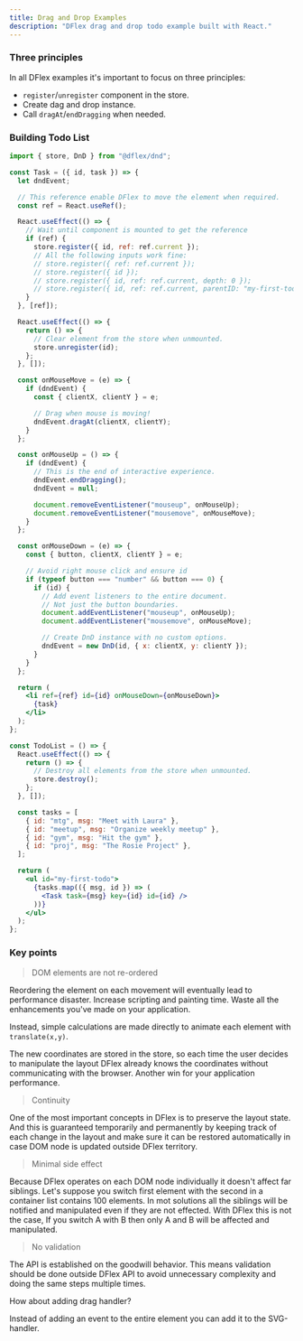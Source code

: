 ```yaml
---
title: Drag and Drop Examples
description: "DFlex drag and drop todo example built with React."
---
```


### Three principles

In all DFlex examples it's important to focus on three principles:

- `register`/`unregister` component in the store.
- Create dag and drop instance.
- Call `dragAt`/`endDragging` when needed.

### Building Todo List

```jsx
import { store, DnD } from "@dflex/dnd";

const Task = ({ id, task }) => {
  let dndEvent;

  // This reference enable DFlex to move the element when required.
  const ref = React.useRef();

  React.useEffect(() => {
    // Wait until component is mounted to get the reference
    if (ref) {
      store.register({ id, ref: ref.current });
      // All the following inputs work fine:
      // store.register({ ref: ref.current });
      // store.register({ id });
      // store.register({ id, ref: ref.current, depth: 0 });
      // store.register({ id, ref: ref.current, parentID: "my-first-todo" });
    }
  }, [ref]);

  React.useEffect(() => {
    return () => {
      // Clear element from the store when unmounted.
      store.unregister(id);
    };
  }, []);

  const onMouseMove = (e) => {
    if (dndEvent) {
      const { clientX, clientY } = e;

      // Drag when mouse is moving!
      dndEvent.dragAt(clientX, clientY);
    }
  };

  const onMouseUp = () => {
    if (dndEvent) {
      // This is the end of interactive experience.
      dndEvent.endDragging();
      dndEvent = null;

      document.removeEventListener("mouseup", onMouseUp);
      document.removeEventListener("mousemove", onMouseMove);
    }
  };

  const onMouseDown = (e) => {
    const { button, clientX, clientY } = e;

    // Avoid right mouse click and ensure id
    if (typeof button === "number" && button === 0) {
      if (id) {
        // Add event listeners to the entire document.
        // Not just the button boundaries.
        document.addEventListener("mouseup", onMouseUp);
        document.addEventListener("mousemove", onMouseMove);

        // Create DnD instance with no custom options.
        dndEvent = new DnD(id, { x: clientX, y: clientY });
      }
    }
  };

  return (
    <li ref={ref} id={id} onMouseDown={onMouseDown}>
      {task}
    </li>
  );
};

const TodoList = () => {
  React.useEffect(() => {
    return () => {
      // Destroy all elements from the store when unmounted.
      store.destroy();
    };
  }, []);

  const tasks = [
    { id: "mtg", msg: "Meet with Laura" },
    { id: "meetup", msg: "Organize weekly meetup" },
    { id: "gym", msg: "Hit the gym" },
    { id: "proj", msg: "The Rosie Project" },
  ];

  return (
    <ul id="my-first-todo">
      {tasks.map(({ msg, id }) => (
        <Task task={msg} key={id} id={id} />
      ))}
    </ul>
  );
};
```

### Key points

> DOM elements are not re-ordered

Reordering the element on each movement will eventually lead to performance disaster. Increase scripting and painting time. Waste all the enhancements you've made on your application.

Instead, simple calculations are made directly to animate each element with `translate(x,y)`.

The new coordinates are stored in the store, so each time the user decides to manipulate the layout DFlex already knows the coordinates without communicating with the browser. Another win for your application performance.

> Continuity

One of the most important concepts in DFlex is to preserve the layout state.
And this is guaranteed temporarily and permanently by keeping track of each
change in the layout and make sure it can be restored automatically in case DOM
node is updated outside DFlex territory.

> Minimal side effect

Because DFlex operates on each DOM node individually it doesn't affect far siblings. Let's suppose you switch first element with the second in a container list contains 100 elements. In mot solutions all the siblings will be notified and manipulated even if they are not effected. With DFlex this is not the case, If you switch A with B then only A and B will be affected and manipulated.

> No validation

The API is established on the goodwill behavior. This means validation should be done outside DFlex API to avoid unnecessary complexity and doing the same steps multiple times.

How about adding drag handler?

Instead of adding an event to the entire element you can add it to the SVG-handler.
